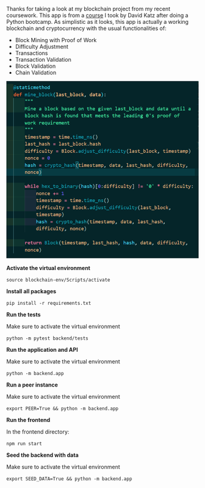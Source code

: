 Thanks for taking a look at my blockchain project from my recent coursework. This app is from a [course](https://www.udemy.com/course/python-js-react-blockchain/) I took by David Katz after doing a Python bootcamp. As simplistic as it looks, this app is actually a working blockchain and cryptocurrency with the usual functionalities of:

 - Block Mining with Proof of Work
 - Difficulty Adjustment
 - Transactions
 - Transaction Validation
 - Block Validation
 - Chain Validation

![](screenshots/mine_block().PNG)

**Activate the virtual environment**

```
source blockchain-env/Scripts/activate
```
**Install all packages**

```
pip install -r requirements.txt     
```
**Run the tests**

Make sure to activate the virtual environment

```
python -m pytest backend/tests    
```
**Run the application and API**

Make sure to activate the virtual environment

```
python -m backend.app    
```

**Run a peer instance**

Make sure to activate the virtual environment

```
export PEER=True && python -m backend.app    
```

**Run the frontend**

In the frontend directory:
```
npm run start    
```

**Seed the backend with data**

Make sure to activate the virtual environment


```
export SEED_DATA=True && python -m backend.app    
```
